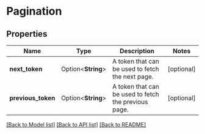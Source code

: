 # Pagination

## Properties

Name | Type | Description | Notes
------------ | ------------- | ------------- | -------------
**next_token** | Option<**String**> | A token that can be used to fetch the next page. | [optional]
**previous_token** | Option<**String**> | A token that can be used to fetch the previous page. | [optional]

[[Back to Model list]](../README.md#documentation-for-models) [[Back to API list]](../README.md#documentation-for-api-endpoints) [[Back to README]](../README.md)


